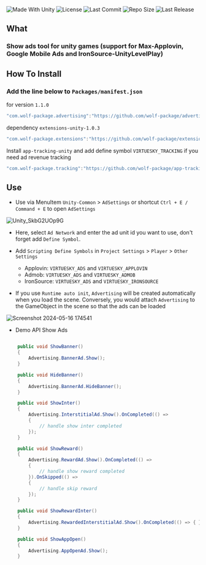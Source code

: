 <p align="left">
  <a>
    <img alt="Made With Unity" src="https://img.shields.io/badge/made%20with-Unity-57b9d3.svg?logo=Unity">
  </a>
  <a>
    <img alt="License" src="https://img.shields.io/github/license/wolf-package/advertising-unity?logo=github">
  </a>
  <a>
    <img alt="Last Commit" src="https://img.shields.io/github/last-commit/wolf-package/advertising-unity?logo=Mapbox&color=orange">
  </a>
  <a>
    <img alt="Repo Size" src="https://img.shields.io/github/repo-size/wolf-package/advertising-unity?logo=VirtualBox">
  </a>
  <a>
    <img alt="Last Release" src="https://img.shields.io/github/v/release/wolf-package/advertising-unity?include_prereleases&logo=Dropbox&color=yellow">
  </a>
</p>

## What
### Show ads tool for unity games (support for Max-Applovin, Google Mobile Ads and IronSource-UnityLevelPlay)

## How To Install

### Add the line below to `Packages/manifest.json`

for version `1.1.0`
```csharp
"com.wolf-package.advertising":"https://github.com/wolf-package/advertising-unity.git#1.1.0",
```
dependency `extensions-unity-1.0.3`
```csharp
"com.wolf-package.extensions":"https://github.com/wolf-package/extensions-unity.git#1.0.3",
```

Install `app-tracking-unity` and add define symbol `VIRTUESKY_TRACKING` if you need ad revenue tracking
```csharp
"com.wolf-package.tracking":"https://github.com/wolf-package/app-tracking-unity.git#1.0.0",
```

## Use

- Use via MenuItem `Unity-Common` > `AdSettings` or shortcut `Ctrl + E / Command + E` to open `AdSettings`


![Unity_SkbG2UOp9G](https://github.com/wolf-package/advertising/assets/126542083/ce4bddc9-61ae-4b62-b7bc-0588d0eacff6)



- Here, select `Ad Network` and enter the ad unit id you want to use, don't forget add `Define Symbol`.

- Add `Scripting Define Symbols` in `Project Settings` > `Player` > `Other Settings`
    - Applovin: `VIRTUESKY_ADS` and `VIRTUESKY_APPLOVIN`
    - Admob: `VIRTUESKY_ADS` and `VIRTUESKY_ADMOB`
    - IronSource: `VIRTUESKY_ADS` and `VIRTUESKY_IRONSOURCE`
  
- If you use `Runtime auto init`, `Advertising` will be created automatically when you load the scene. Conversely, you would attach `Advertising` to the GameObject in the scene so that the ads can be loaded

![Screenshot 2024-05-16 174541](https://github.com/wolf-package/unity-common/assets/102142404/451834ff-91e3-4ccf-90bd-b0c1d4b4f440)


- Demo API Show Ads

```csharp

    public void ShowBanner()
    {
        Advertising.BannerAd.Show();
    }

    public void HideBanner()
    {
        Advertising.BannerAd.HideBanner();
    }

    public void ShowInter()
    {
        Advertising.InterstitialAd.Show().OnCompleted(() =>
        {
            // handle show inter completed
        });
    }

    public void ShowReward()
    {
        Advertising.RewardAd.Show().OnCompleted(() =>
        {
            // handle show reward completed
        }).OnSkipped(() =>
        {
            // handle skip reward
        });
    }

    public void ShowRewardInter()
    {
        Advertising.RewardedInterstitialAd.Show().OnCompleted(() => { });
    }

    public void ShowAppOpen()
    {
        Advertising.AppOpenAd.Show();
    }

```


